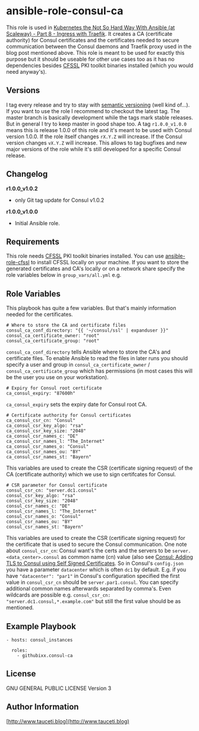 ansible-role-consul-ca
======================

This role is used in [Kubernetes the Not So Hard Way With Ansible (at Scaleway) - Part 8 - Ingress with Traefik](https://www.tauceti.blog/post/kubernetes-the-not-so-hard-way-with-ansible-at-scaleway-part-8/). It creates a CA (certificate authority) for Consul certificates and the certificates needed to secure communication between the Consul daemons and Traefik proxy used in the blog post mentioned above. This role is meant to be used for exactly this purpose but it should be useable for other use cases too as it has no dependencies besides [CFSSL](https://github.com/cloudflare/cfssl) PKI toolkit binaries installed (which you would need anyway's).

Versions
--------

I tag every release and try to stay with [semantic versioning](http://semver.org) (well kind of...). If you want to use the role I recommend to checkout the latest tag. The master branch is basically development while the tags mark stable releases. But in general I try to keep master in good shape too. A tag `r1.0.0_v1.0.0` means this is release 1.0.0 of this role and it's meant to be used with Consul version 1.0.0. If the role itself changes `rX.Y.Z` will increase. If the Consul version changes `vX.Y.Z` will increase. This allows to tag bugfixes and new major versions of the role while it's still developed for a specific Consul release.

Changelog
---------
**r1.0.0_v1.0.2**

- only Git tag update for Consul v1.0.2

**r1.0.0_v1.0.0**

- Initial Ansible role.

Requirements
------------

This role needs [CFSSL](https://github.com/cloudflare/cfssl) PKI toolkit binaries installed. You can use [ansible-role-cfssl](https://github.com/githubixx/ansible-role-cfssl) to install CFSSL locally on your machine. If you want to store the generated certificates and CA's locally or on a network share specify the role variables below in `group_vars/all.yml` e.g.

Role Variables
--------------

This playbook has quite a few variables. But that's mainly information needed for the certificates.

```
# Where to store the CA and certificate files
consul_ca_conf_directory: "{{ '~/consul/ssl' | expanduser }}"
consul_ca_certificate_owner: "root"
consul_ca_certificate_group: "root"
```

`consul_ca_conf_directory` tells Ansible where to store the CA's and certificate files. To enable Ansible to read the files in later runs you should specify a user and group in `consul_ca_certificate_owner` / `consul_ca_certificate_group` which has permissions (in most cases this will be the user you use on your workstation).

```
# Expiry for Consul root certificate
ca_consul_expiry: "87600h"
```
`ca_consul_expiry` sets the expiry date for Consul root CA.

```
# Certificate authority for Consul certificates
ca_consul_csr_cn: "Consul"
ca_consul_csr_key_algo: "rsa"
ca_consul_csr_key_size: "2048"
ca_consul_csr_names_c: "DE"
ca_consul_csr_names_l: "The_Internet"
ca_consul_csr_names_o: "Consul"
ca_consul_csr_names_ou: "BY"
ca_consul_csr_names_st: "Bayern"
```
This variables are used to create the CSR (certificate signing request) of the CA (certificate authority) which we use to sign certifcates for Consul.

```
# CSR parameter for Consul certificate
consul_csr_cn: "server.dc1.consul"
consul_csr_key_algo: "rsa"
consul_csr_key_size: "2048"
consul_csr_names_c: "DE"
consul_csr_names_l: "The_Internet"
consul_csr_names_o: "Consul"
consul_csr_names_ou: "BY"
consul_csr_names_st: "Bayern"
```

This variables are used to create the CSR (certificate signing request) for the certificate that is used to secure the Consul communication. One note about `consul_csr_cn`: Consul want's the certs and the servers to be `server.<data_center>.consul` as common name (cn) value (also see [Consul: Adding TLS to Consul using Self Signed Certificates](http://russellsimpkins.blogspot.de/2015/10/consul-adding-tls-using-self-signed.html). So in Consul's `config.json` you have a parameter `datacenter` which is often `dc1` by default. E.g. if you have `"datacenter": "par1"` in Consul's configuration specified the first value in `consul_csr_cn` should be `server.par1.consul`. You can specify additional common names afterwards separated by comma's. Even wildcards are possible e.g. `consul_csr_cn: "server.dc1.consul,*.example.com"` but still the first value should be as mentioned.

Example Playbook
----------------

```
- hosts: consul_instances

  roles:
    - githubixx.consul-ca
```

License
-------

GNU GENERAL PUBLIC LICENSE Version 3

Author Information
------------------

[http://www.tauceti.blog](http://www.tauceti.blog)
